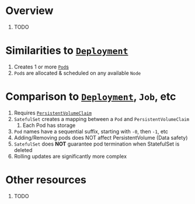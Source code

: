 # Overview
1. TODO


# Similarities to [`Deployment`](./k8s.deploy.md)
1. Creates 1 or more [`Pod`s](./k8s.pod.md)
1. `Pod`s are allocated & scheduled on any available `Node`


# Comparison to [`Deployment`](./k8s.deploy.md), `Job`, etc
1. Requires [`PersistentVolumeClaim`](./k8s.volumes.md)
1. `SatefulSet` creates a mapping between a `Pod` and `PersistentVolumeClaim`
    1. Each Pod has storage
1. `Pod` names have a sequential suffix, starting with `-0`, then `-1`, etc
1. Adding/Removing pods does NOT affect PersistentVolume (Data safety)
1. `SatefulSet` does **NOT** guarantee pod termination when StatefulSet is deleted
1. Rolling updates are significantly more complex


# Other resources
1. TODO
